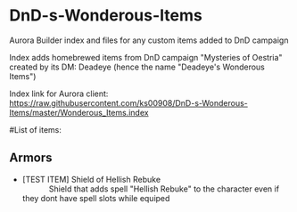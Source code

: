 # DnD-s-Wonderous-Items
Aurora Builder index and files for any custom items added to DnD campaign

Index adds homebrewed items from DnD campaign "Mysteries of Oestria" created by its DM: Deadeye (hence the name "Deadeye's Wonderous Items")

Index link for Aurora client:
https://raw.githubusercontent.com/ks00908/DnD-s-Wonderous-Items/master/Wonderous_Items.index

#List of items:

## Armors
- [TEST ITEM] Shield of Hellish Rebuke <br>
&nbsp;&nbsp;&nbsp;&nbsp;&nbsp;&nbsp;&nbsp;&nbsp;&nbsp;&nbsp;&nbsp;&nbsp;Shield that adds spell "Hellish Rebuke" to the character even if they dont have spell slots while equiped
